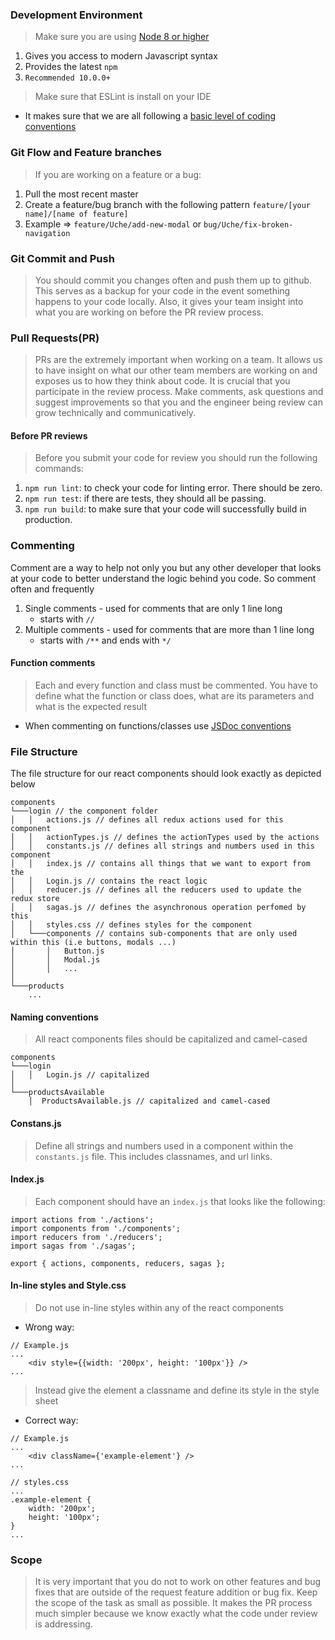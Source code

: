 ### Development Environment
> Make sure you are using [Node 8 or higher](https://nodejs.org/en/download/)
1. Gives you access to modern Javascript syntax
2. Provides the latest `npm`
3. `Recommended 10.0.0+`

> Make sure that ESLint is install on your IDE
* It makes sure that we are all following a [basic level of coding conventions](https://eslint.org/docs/developer-guide/code-conventions)

### Git Flow and Feature branches
> If you are working on a feature or a bug:
1. Pull the most recent master
2. Create a feature/bug branch with the following pattern `feature/[your name]/[name of feature]`
3. Example => `feature/Uche/add-new-modal` or `bug/Uche/fix-broken-navigation`

### Git Commit and Push
> You should commit you changes often and push them up to github. This serves as a backup
for your code in the event something happens to your code locally. Also, it gives your
team insight into what you are working on before the PR review process.

### Pull Requests(PR)
> PRs are the extremely important when working on a team. It allows us to have insight
on what our other team members are working on and exposes us to how they think about
code. It is crucial that you participate in the review process. Make comments, ask
questions and suggest improvements so that you and the engineer being review can
grow technically and communicatively.
#### Before PR reviews
> Before you submit your code for review you should run the following commands:
1. `npm run lint`: to check your code for linting error. There should be zero.
2. `npm run test`: if there are tests, they should all be passing.
3. `npm run build`: to make sure that your code will successfully build in production.

### Commenting
Comment are a way to help not only you but any other developer that looks at your
code to better understand the logic behind you code. So comment often and frequently
1. Single comments - used for comments that are only 1 line long
    * starts with `//`
2. Multiple comments - used for comments that are more than 1 line long
    * starts with `/**` and ends with `*/`
#### Function comments
> Each and every function and class must be commented. You have to define what the
function or class does, what are its parameters and what is the expected result
* When commenting on functions/classes use [JSDoc conventions](http://usejsdoc.org/about-getting-started.html)

### File Structure
The file structure for our react components should look exactly as depicted below
```
components
└───login // the component folder
│   │   actions.js // defines all redux actions used for this component
│   │   actionTypes.js // defines the actionTypes used by the actions
│   │   constants.js // defines all strings and numbers used in this component
│   │   index.js // contains all things that we want to export from the
│   │   Login.js // contains the react logic
│   │   reducer.js // defines all the reducers used to update the redux store
│   │   sagas.js // defines the asynchronous operation perfomed by this
│   │   styles.css // defines styles for the component
│   └───components // contains sub-components that are only used within this (i.e buttons, modals ...)
│       │   Button.js
│       │   Modal.js
│       │   ...
│   
└───products
    ...
```
#### Naming conventions
> All react components files should be capitalized and camel-cased
```
components
└───login
│   │   Login.js // capitalized
│   
└───productsAvailable
    │  ProductsAvailable.js // capitalized and camel-cased
```

#### Constans.js
> Define all strings and numbers used in a component within the `constants.js` file.
This includes classnames, and url links.

#### Index.js
> Each component should have an `index.js` that looks like the following:
```
import actions from './actions';
import components from './components';
import reducers from './reducers';
import sagas from './sagas';

export { actions, components, reducers, sagas };
```
#### In-line styles and Style.css
> Do not use in-line styles within any of the react components

* Wrong way:
```
// Example.js
...
    <div style={{width: '200px', height: '100px'}} />
...
```
> Instead give the element a classname and define its style in the style sheet
* Correct way:
```
// Example.js
...
    <div className={'example-element'} />
...
```
```
// styles.css
...
.example-element {
    width: '200px';
    height: '100px';
}
...
```

### Scope
> It is very important that you do not to work on other features and bug fixes that
are outside of the request feature addition or bug fix. Keep the scope of the task
as small as possible. It makes the PR process much simpler because we know exactly
what the code under review is addressing.
